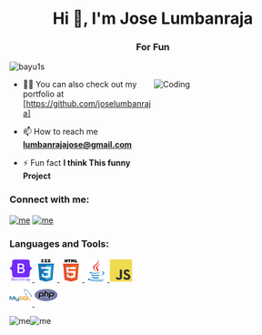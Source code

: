 <h1 align="center">Hi 👋, I'm Jose Lumbanraja</h1>
<h3 align="center"> For Fun </h3>

<p align="left"> <img src="https://komarev.com/ghpvc/?username=joselumbanraja&label=Profile%20views&color=129e00&style=plastic" alt="bayu1s" /> </p>
<img align="right" alt="Coding" width="250" height="400" src="byu.jpg">

- 👨‍💻 You can also check out my portfolio at [https://github.com/joselumbanraja]

- 📫 How to reach me **lumbanrajajose@gmail.com**

- ⚡ Fun fact **I think This funny Project**

<h3 align="left">Connect with me:</h3>
<p align="left">

<a href="https://www.linkedin.com/in/jose-lumban-raja-4bb850291/" target="blank"><img align="center" src="https://cdn.jsdelivr.net/npm/simple-icons@3.0.1/icons/linkedin.svg" alt="me" height="30" width="40" /></a>
<a href="https://www.instagram.com/_joselumbanraja/" target="blank"><img align="center" src="https://cdn.jsdelivr.net/npm/simple-icons@3.0.1/icons/instagram.svg" alt="me" height="30" width="40" /></a>

</p>

<h3 align="left">Languages and Tools:</h3>
<p align="left"> <a href="https://getbootstrap.com" target="_blank" rel="noreferrer"> <img src="https://raw.githubusercontent.com/devicons/devicon/master/icons/bootstrap/bootstrap-plain-wordmark.svg" alt="bootstrap" width="40" height="40"/> </a> <a href="https://www.w3schools.com/css/" target="_blank" rel="noreferrer"> <img src="https://raw.githubusercontent.com/devicons/devicon/master/icons/css3/css3-original-wordmark.svg" alt="css3" width="40" height="40"/> </a> <a href="https://www.w3.org/html/" target="_blank" rel="noreferrer"> <img src="https://raw.githubusercontent.com/devicons/devicon/master/icons/html5/html5-original-wordmark.svg" alt="html5" width="40" height="40"/> </a> <a href="https://www.java.com" target="_blank" rel="noreferrer"> <img src="https://raw.githubusercontent.com/devicons/devicon/master/icons/java/java-original.svg" alt="java" width="40" height="40"/> </a> <a href="https://developer.mozilla.org/en-US/docs/Web/JavaScript" target="_blank" rel="noreferrer"> <img src="https://raw.githubusercontent.com/devicons/devicon/master/icons/javascript/javascript-original.svg" alt="javascript" width="40" height="40"/> </a> <a href="https://www.mysql.com/" target="_blank" rel="noreferrer"> <img src="https://raw.githubusercontent.com/devicons/devicon/master/icons/mysql/mysql-original-wordmark.svg" alt="mysql" width="40" height="40"/> </a> <a href="https://www.php.net" target="_blank" rel="noreferrer"> <img src="https://raw.githubusercontent.com/devicons/devicon/master/icons/php/php-original.svg" alt="php" width="40" height="40"/> </a> </p>

<p><img align="left" src="https://github-readme-stats.vercel.app/api/top-langs?username=joselumbanraja&show_icons=true&locale=en&layout=compact" alt="me" /></p>
<p>&nbsp;<img align="left" src="https://github-readme-stats.vercel.app/api?username=joselumbanraja&show_icons=true&locale=en" alt="me" /></p>
